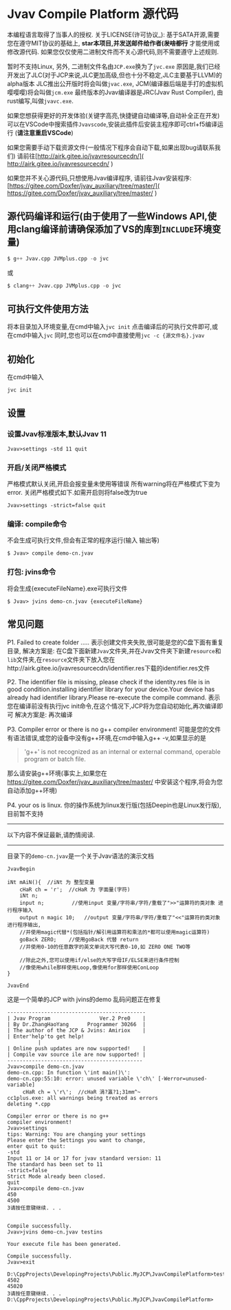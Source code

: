 # Jvav Compile Platform 源代码

本编程语言取得了当事人的授权.
关于LICENSE(许可协议_):
基于SATA开源,需要您在遵守MIT协议的基础上, **star本项目,并发送邮件给作者(~~发啥都行~~**
才能使用或修改源代码.
如果您仅仅使用二进制文件而不关心源代码,则不需要遵守上述规则.

暂时不支持Linux, 另外, 二进制文件名由`JCP.exe`换为了`jvc.exe`
原因是,我们已经开发出了JLC(对于JCP来说,JLC更加高级,但也十分不稳定,JLC主要基于LLVM)的alpha版本
JLC推出公开版时将会叫做`jvac.exe`, 
JCM(编译器后端是手打的虚拟机嘤嘤嘤)将会叫做`jcm.exe`
最终版本的Jvav编译器是JRC(Jvav Rust Compiler), 由rust编写,叫做`jvavc.exe`.

如果您想获得更好的开发体验(关键字高亮,快捷键自动编译等,自动补全正在开发)
可以在VSCode中搜索插件`Jvavscode`,安装此插件后安装主程序即可ctrl+f5编译运行 (**请注意重启VSCode**)

如果您需要手动下载资源文件(一般情况下程序会自动下载,如果出现bug请联系我们)
请前往[http://airk.gitee.io/jvavresourcecdn/]( http://airk.gitee.io/jvavresourcecdn/ )

如果您并不关心源代码,只想使用Jvav编译程序, 
请前往Jvav安装程序:[https://gitee.com/Doxfer/jvav_auxiliary/tree/master/]( https://gitee.com/Doxfer/jvav_auxiliary/tree/master/ )



## 源代码编译和运行(由于使用了一些Windows API,使用clang编译前请确保添加了VS的库到`INCLUDE`环境变量)

```s
$ g++ Jvav.cpp JVMplus.cpp -o jvc
```
或
```s
$ clang++ Jvav.cpp JVMplus.cpp -o jvc
```

## 可执行文件使用方法

将本目录加入环境变量,在cmd中输入`jvc init`
点击编译后的可执行文件即可,或在cmd中输入`jvc`
同时,您也可以在cmd中直接使用`jvc -c {源文件名}.jvav`

## 初始化
在cmd中输入
```shell
jvc init
```

## 设置
### 设置Jvav标准版本,默认Jvav 11
```shell
Jvav>settings -std 11 quit
```
### 开启/关闭严格模式
严格模式默认关闭,开启会报变量未使用等错误
所有warning将在严格模式下变为error.
关闭严格模式如下.如需开启则将false改为true
```shell
Jvav>settings -strict=false quit
```

### 编译: compile命令
不会生成可执行文件,但会有正常的程序运行(输入 输出等)
```shell
$ Jvav> compile demo-cn.jvav
```

### 打包: jvins命令
将会生成{executeFileName}.exe可执行文件
```shell
$ Jvav> jvins demo-cn.jvav {executeFileName}
```

## 常见问题
P1. Failed to create folder .....
表示创建文件夹失败,很可能是您的C盘下面有重复目录,
解决方案是:
在C盘下面新建`Jvav`文件夹,并在Jvav文件夹下新建`resource`和`lib`文件夹,在`resource`文件夹下放入您在http://airk.gitee.io/jvavresourcecdn/identifier.res下载的identifier.res文件

P2. The identifier file is missing, please check if the identity.res file is in good condition.installing identifier library for your device.Your device has already had identifier library.Please re-execute the compile command.
表示您在编译前没有执行jvc init命令,在这个情况下,JCP将为您自动初始化,再次编译即可
解决方案是:
再次编译

P3. Compiler error or there is no g++ compiler environment!
可能是您的文件有语法错误,或您的设备中没有g++环境,在cmd中输入g++ -v,如果显示的是
> 'g++' is not recognized as an internal or external command, operable program or batch file.

那么请安装g++环境(事实上,如果您在 https://gitee.com/Doxfer/jvav_auxiliary/tree/master/ 中安装这个程序,将会为您自动添加g++环境)

P4. your os is linux.
你的操作系统为linux发行版(包括Deepin也是Linux发行版),目前暂不支持

---

以下内容不保证最新,请酌情阅读.

---
目录下的`demo-cn.jvav`是一个关于Jvav语法的演示文档

```Jvav
JvavBegin

iNt mAiN(){  //iNt 为 整型变量
    cHaR ch = 'r';  //cHaR 为 字面量(字符)
    iNt n;         
    input n;         //使用input 变量/字符串/字符/重载了">>"运算符的类对象 进行程序输入
    output n magic 10;   //output 变量/字符串/字符/重载了"<<"运算符的类对象 进行程序输出,
    //并使用magic代替*(包括指针/解引用运算符和乘法的*都可以使用magic运算符)
    goBack ZERO;    //使用goBack 代替 return
    //并使用0-10的任意数字的英文单词大写代表0-10,如 ZERO ONE TWO等

    //除此之外,您可以使用if/else的大写字母IF/ELSE来进行条件控制
    //像使用while那样使用Loop,像使用for那样使用ConLoop
}

JvavEnd
```
这是一个简单的JCP with jvins的demo
乱码问题正在修复
```shell
---------------------------------------------
| Jvav Program                Ver.2 Pre0    |
| By Dr.ZhangHaoYang      Programmer 30266  |
| The author of the JCP & Jvins: Amiriox    |
| Enter'help'to get help!
          |
| Online push updates are now supported!    |
| Compile vav source ile are now supported! |
--------------------------------------------
Jvav>compile demo-cn.jvav
demo-cn.cpp: In function \'int main()\':
demo-cn.cpp:55:10: error: unused variable \'ch\' [-Werror=unused-variable]
     cHaR ch = \'r\';  //cHaR 涓?瀛?1;31mm^~
cc1plus.exe: all warnings being treated as errors
deleting *.cpp

Compiler error or there is no g++ 
compiler environment!
Jvav>settings
tips: Warning: You are changing your settings
Please enter the Settings you want to change,
enter quit to quit:
-std
Input 11 or 14 or 17 for jvav standard version: 11
The standard has been set to 11   
-strict=false
Strict Mode already been closed.  
quit
Jvav>compile demo-cn.jvav
450
4500
3请按任意键继续. . .


Compile successfully.
Jvav>jvins demo-cn.jvav testins   

Your execute file has been generated.

Compile successfully.
Jvav>exit

D:\CppProjects\DevelopingProjects\Public.MyJCP\JvavCompilePlatform>testins.exe
4502
45020
3请按任意键继续. . .
D:\CppProjects\DevelopingProjects\Public.MyJCP\JvavCompilePlatform>
```